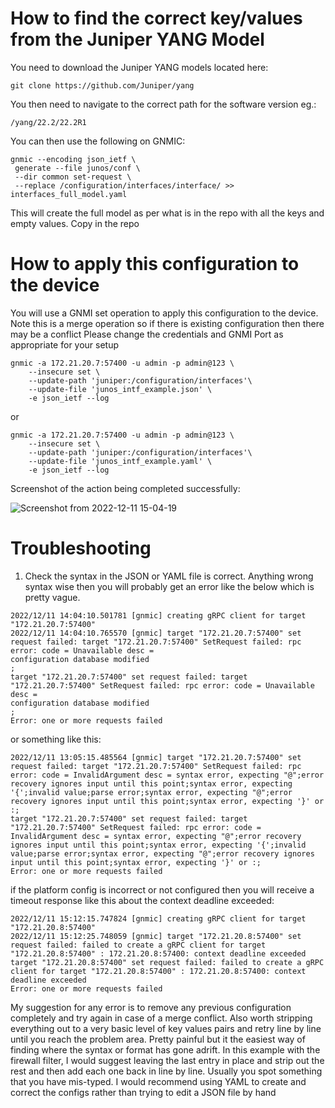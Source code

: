 

# How to find the correct key/values from the Juniper YANG Model

You need to download the Juniper YANG models located here:

`git clone https://github.com/Juniper/yang`

You then need to navigate to the correct path for the software version eg.:

`/yang/22.2/22.2R1`

You can then use the following on GNMIC:

```
gnmic --encoding json_ietf \
 generate --file junos/conf \
 --dir common set-request \
 --replace /configuration/interfaces/interface/ >> interfaces_full_model.yaml 
 ```
 
 This will create the full model as per what is in the repo with all the keys and empty values. Copy in the repo
 
 # How to apply this configuration to the device
 
 You will use a GNMI set operation to apply this configuration to the device. 
 Note this is a merge operation so if there is existing configuration then there may be a conflict
 Please change the credentials and GNMI Port as appropriate for your setup

```
gnmic -a 172.21.20.7:57400 -u admin -p admin@123 \
    --insecure set \
    --update-path 'juniper:/configuration/interfaces'\
    --update-file 'junos_intf_example.json' \
    -e json_ietf --log
```

or

```
gnmic -a 172.21.20.7:57400 -u admin -p admin@123 \
    --insecure set \
    --update-path 'juniper:/configuration/interfaces'\
    --update-file 'junos_intf_example.yaml' \
    -e json_ietf --log
```
Screenshot of the action being completed successfully:

![Screenshot from 2022-12-11 15-04-19](https://user-images.githubusercontent.com/63735312/206911365-5762372d-062d-49f7-bdce-20cab0a372eb.png)

 # Troubleshooting
 
 1) Check the syntax in the JSON or YAML file is correct. Anything wrong syntax wise then you will probably get an error like the below which is pretty vague.

 ```
 2022/12/11 14:04:10.501781 [gnmic] creating gRPC client for target "172.21.20.7:57400"
2022/12/11 14:04:10.765570 [gnmic] target "172.21.20.7:57400" set request failed: target "172.21.20.7:57400" SetRequest failed: rpc error: code = Unavailable desc = 
configuration database modified
;
target "172.21.20.7:57400" set request failed: target "172.21.20.7:57400" SetRequest failed: rpc error: code = Unavailable desc = 
configuration database modified
;
Error: one or more requests failed
```
 or something like this:
 
 ```
 2022/12/11 13:05:15.485564 [gnmic] target "172.21.20.7:57400" set request failed: target "172.21.20.7:57400" SetRequest failed: rpc error: code = InvalidArgument desc = syntax error, expecting "@";error recovery ignores input until this point;syntax error, expecting '{';invalid value;parse error;syntax error, expecting "@";error recovery ignores input until this point;syntax error, expecting '}' or :;
target "172.21.20.7:57400" set request failed: target "172.21.20.7:57400" SetRequest failed: rpc error: code = InvalidArgument desc = syntax error, expecting "@";error recovery ignores input until this point;syntax error, expecting '{';invalid value;parse error;syntax error, expecting "@";error recovery ignores input until this point;syntax error, expecting '}' or :;
Error: one or more requests failed
```
if the platform config is incorrect or not configured then you will receive a timeout response like this about the context deadline exceeded:
```
2022/12/11 15:12:15.747824 [gnmic] creating gRPC client for target "172.21.20.8:57400"
2022/12/11 15:12:25.748059 [gnmic] target "172.21.20.8:57400" set request failed: failed to create a gRPC client for target "172.21.20.8:57400" : 172.21.20.8:57400: context deadline exceeded
target "172.21.20.8:57400" set request failed: failed to create a gRPC client for target "172.21.20.8:57400" : 172.21.20.8:57400: context deadline exceeded
Error: one or more requests failed
```
My suggestion for any error is to remove any previous configuration completely and try again in case of a merge conflict. Also worth stripping everything out to a very basic level of key values pairs and retry line by line until you reach the problem area. Pretty painful but it the easiest way of finding where the syntax or format has gone adrift. In this example with the firewall filter, I would suggest leaving the last entry in place and strip out the rest and then add each one back in line by line. Usually you spot something that you have mis-typed. I would recommend using YAML to create and correct the configs rather than trying to edit a JSON file by hand
